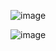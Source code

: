 ![image](https://user-images.githubusercontent.com/37501487/205516957-80113bcc-83b0-4a45-9715-f66289bc3cb4.png)

![image](https://user-images.githubusercontent.com/37501487/205516974-516009fc-daa4-4eb7-921c-cc9977ccbf80.png)
